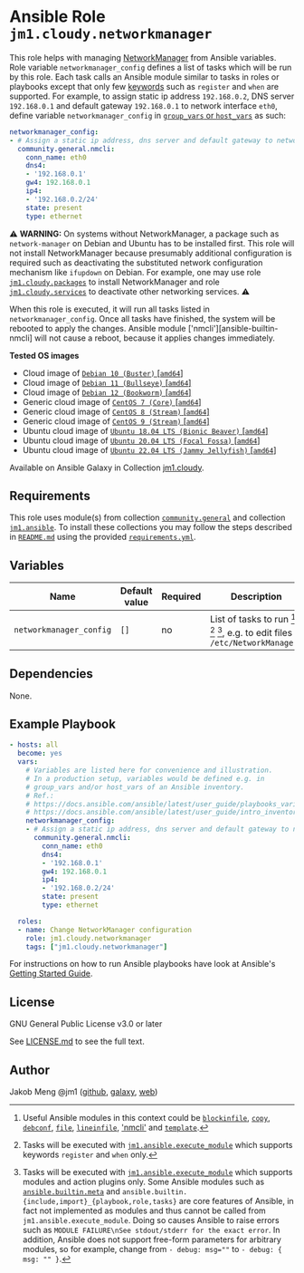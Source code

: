 # Ansible Role `jm1.cloudy.networkmanager`

This role helps with managing [NetworkManager][networkmanager] from Ansible variables. Role variable
`networkmanager_config` defines a list of tasks which will be run by this role. Each task calls an Ansible module
similar to tasks in roles or playbooks except that only few [keywords][playbooks-keywords] such as `register` and `when`
are supported. For example, to assign static ip address `192.168.0.2`, DNS server `192.168.0.1` and default gateway
`192.168.0.1` to network interface `eth0`, define variable `networkmanager_config` in
[`group_vars` or `host_vars`][ansible-inventory] as such:

```yml
networkmanager_config:
- # Assign a static ip address, dns server and default gateway to network interface eth0
  community.general.nmcli:
    conn_name: eth0
    dns4:
    - '192.168.0.1'
    gw4: 192.168.0.1
    ip4:
    - '192.168.0.2/24'
    state: present
    type: ethernet
```

:warning: **WARNING:**
On systems without NetworkManager, a package such as `network-manager` on Debian and Ubuntu has to be installed first.
This role will not install NetworkManager because presumably additional configuration is required such as deactivating
the substituted network configuration mechanism like `ifupdown` on Debian. For example, one may use role
[`jm1.cloudy.packages`][jm1-cloudy-packages] to install NetworkManager and role [`jm1.cloudy.services`][
jm1-cloudy-services] to deactivate other networking services.
:warning:

When this role is executed, it will run all tasks listed in `networkmanager_config`. Once all tasks have finished, the
system will be rebooted to apply the changes. Ansible module ['nmcli'][ansible-builtin-nmcli] will not cause a reboot,
because it applies changes immediately.

[ansible-inventory]: https://docs.ansible.com/ansible/latest/user_guide/intro_inventory.html
[jm1-cloudy-packages]: ../packages/
[jm1-cloudy-services]: ../services/
[networkmanager]: https://wiki.gnome.org/Projects/NetworkManager
[playbooks-keywords]: https://docs.ansible.com/ansible/latest/reference_appendices/playbooks_keywords.html

**Tested OS images**
- Cloud image of [`Debian 10 (Buster)` \[`amd64`\]](https://cdimage.debian.org/cdimage/openstack/current/)
- Cloud image of [`Debian 11 (Bullseye)` \[`amd64`\]](https://cdimage.debian.org/images/cloud/bullseye/latest/)
- Cloud image of [`Debian 12 (Bookworm)` \[`amd64`\]](https://cdimage.debian.org/images/cloud/bookworm/)
- Generic cloud image of [`CentOS 7 (Core)` \[`amd64`\]](https://cloud.centos.org/centos/7/images/)
- Generic cloud image of [`CentOS 8 (Stream)` \[`amd64`\]](https://cloud.centos.org/centos/8-stream/x86_64/images/)
- Generic cloud image of [`CentOS 9 (Stream)` \[`amd64`\]](https://cloud.centos.org/centos/9-stream/x86_64/images/)
- Ubuntu cloud image of [`Ubuntu 18.04 LTS (Bionic Beaver)` \[`amd64`\]](https://cloud-images.ubuntu.com/bionic/current/)
- Ubuntu cloud image of [`Ubuntu 20.04 LTS (Focal Fossa)` \[`amd64`\]](https://cloud-images.ubuntu.com/focal/)
- Ubuntu cloud image of [`Ubuntu 22.04 LTS (Jammy Jellyfish)` \[`amd64`\]](https://cloud-images.ubuntu.com/jammy/)

Available on Ansible Galaxy in Collection [jm1.cloudy](https://galaxy.ansible.com/jm1/cloudy).

## Requirements

This role uses module(s) from collection [`community.general`][galaxy-community-general] and collection [`jm1.ansible`][
galaxy-jm1-ansible]. To install these collections you may follow the steps described in [`README.md`][jm1-cloudy-readme]
using the provided [`requirements.yml`][jm1-cloudy-requirements].

[galaxy-community-general]: https://galaxy.ansible.com/community/general
[galaxy-jm1-ansible]: https://galaxy.ansible.com/jm1/ansible
[jm1-cloudy-readme]: ../../README.md
[jm1-cloudy-requirements]: ../../requirements.yml

## Variables

| Name                    | Default value | Required | Description |
| ----------------------- | ------------- | -------- | ----------- |
| `networkmanager_config` | `[]`          | no       | List of tasks to run [^example-modules] [^supported-keywords] [^supported-modules], e.g. to edit files in `/etc/NetworkManager/` |

[^supported-modules]: Tasks will be executed with [`jm1.ansible.execute_module`][jm1-ansible-execute-module] which
supports modules and action plugins only. Some Ansible modules such as [`ansible.builtin.meta`][ansible-builtin-meta]
and `ansible.builtin.{include,import}_{playbook,role,tasks}` are core features of Ansible, in fact not implemented as
modules and thus cannot be called from `jm1.ansible.execute_module`. Doing so causes Ansible to raise errors such as
`MODULE FAILURE\nSee stdout/stderr for the exact error`. In addition, Ansible does not support free-form parameters
for arbitrary modules, so for example, change from `- debug: msg=""` to `- debug: { msg: "" }`.

[^supported-keywords]: Tasks will be executed with [`jm1.ansible.execute_module`][jm1-ansible-execute-module] which
supports keywords `register` and `when` only.

[^example-modules]: Useful Ansible modules in this context could be [`blockinfile`][ansible-builtin-blockinfile],
[`copy`][ansible-builtin-copy], [`debconf`][ansible-builtin-debconf], [`file`][ansible-builtin-file], [`lineinfile`][
ansible-builtin-lineinfile], ['nmcli'][community-general-nmcli] and [`template`][ansible-builtin-template].

[ansible-builtin-blockinfile]: https://docs.ansible.com/ansible/latest/collections/ansible/builtin/blockinfile_module.html
[ansible-builtin-copy]: https://docs.ansible.com/ansible/latest/collections/ansible/builtin/copy_module.html
[ansible-builtin-debconf]: https://docs.ansible.com/ansible/latest/collections/ansible/builtin/debconf_module.html
[ansible-builtin-file]: https://docs.ansible.com/ansible/latest/collections/ansible/builtin/file_module.html
[ansible-builtin-lineinfile]: https://docs.ansible.com/ansible/latest/collections/ansible/builtin/lineinfile_module.html
[ansible-builtin-meta]: https://docs.ansible.com/ansible/latest/collections/ansible/builtin/meta_module.html
[ansible-builtin-template]: https://docs.ansible.com/ansible/latest/collections/ansible/builtin/template_module.html
[community-general-nmcli]: https://docs.ansible.com/ansible/latest/collections/community/general/nmcli_module.html
[jm1-ansible-execute-module]: https://github.com/JM1/ansible-collection-jm1-ansible/blob/master/plugins/modules/execute_module.py

## Dependencies

None.

## Example Playbook

```yml
- hosts: all
  become: yes
  vars:
    # Variables are listed here for convenience and illustration.
    # In a production setup, variables would be defined e.g. in
    # group_vars and/or host_vars of an Ansible inventory.
    # Ref.:
    # https://docs.ansible.com/ansible/latest/user_guide/playbooks_variables.html
    # https://docs.ansible.com/ansible/latest/user_guide/intro_inventory.html
    networkmanager_config:
    - # Assign a static ip address, dns server and default gateway to network interface eth0
      community.general.nmcli:
        conn_name: eth0
        dns4:
        - '192.168.0.1'
        gw4: 192.168.0.1
        ip4:
        - '192.168.0.2/24'
        state: present
        type: ethernet

  roles:
  - name: Change NetworkManager configuration
    role: jm1.cloudy.networkmanager
    tags: ["jm1.cloudy.networkmanager"]
```

For instructions on how to run Ansible playbooks have look at Ansible's
[Getting Started Guide](https://docs.ansible.com/ansible/latest/network/getting_started/first_playbook.html).

## License

GNU General Public License v3.0 or later

See [LICENSE.md](../../LICENSE.md) to see the full text.

## Author

Jakob Meng
@jm1 ([github](https://github.com/jm1), [galaxy](https://galaxy.ansible.com/jm1), [web](http://www.jakobmeng.de))
